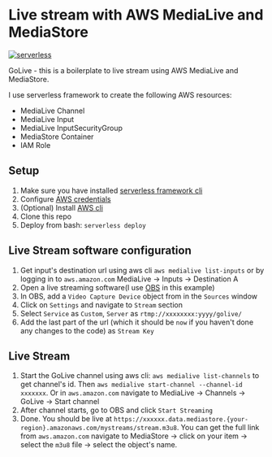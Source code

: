 # Live stream with AWS MediaLive and MediaStore
[![serverless](http://public.serverless.com/badges/v3.svg)](http://www.serverless.com)

GoLive - this is a boilerplate to live stream using AWS MediaLive and MediaStore.

I use serverless framework to create the following AWS resources:
- MediaLive Channel
- MediaLive Input
- MediaLive InputSecurityGroup
- MediaStore Container
- IAM Role

## Setup
1. Make sure you have installed [serverless framework cli](https://www.serverless.com/framework/docs/getting-started/)
1. Configure [AWS credentials](https://www.serverless.com/framework/docs/providers/aws/cli-reference/config-credentials/)
1. (Optional) Install [AWS cli](https://aws.amazon.com/cli/)
1. Clone this repo
1. Deploy from bash: `serverless deploy`

## Live Stream software configuration
1. Get input's destination url using aws cli `aws medialive list-inputs` or by logging in to `aws.amazon.com` MediaLive -> Inputs -> Destination A
1. Open a live streaming software(I use [OBS](https://obsproject.com/) in this example)
1. In OBS, add a `Video Capture Device` object from in the `Sources` window
1. Click on `Settings` and navigate to `Stream` section
1. Select `Service` as `Custom`, `Server` as `rtmp://xxxxxxxx:yyyy/golive/`
1. Add the last part of the url (which it should be `now` if you haven't done any changes to the code) as `Stream Key`

## Live Stream
1. Start the GoLive channel using aws cli: `aws medialive list-channels` to get channel's id. Then `aws medialive start-channel --channel-id xxxxxxx`. Or in `aws.amazon.com` navigate to MediaLive -> Channels -> GoLive -> Start channel
2. After channel starts, go to OBS and click `Start Streaming`
3. Done. You should be live at `https://xxxxxx.data.mediastore.{your-region}.amazonaws.com/mystreams/stream.m3u8`. You can get the full link from `aws.amazon.com` navigate to MediaStore -> click on your item -> select the `m3u8` file -> select the object's name.